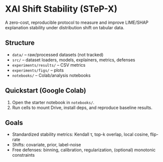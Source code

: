 # XAI Shift Stability (STeP-X)
A zero-cost, reproducible protocol to measure and improve LIME/SHAP explanation stability under distribution shift on tabular data.

## Structure
- `data/` – raw/processed datasets (not tracked)
- `src/` – dataset loaders, models, explainers, metrics, defenses
- `experiments/results/` – CSV metrics
- `experiments/figs/` – plots
- `notebooks/` – Colab/analysis notebooks

## Quickstart (Google Colab)
1. Open the starter notebook in `notebooks/`.
2. Run cells to mount Drive, install deps, and reproduce baseline results.

## Goals
- Standardized stability metrics: Kendall τ, top-k overlap, local cosine, flip-rate
- Shifts: covariate, prior, label-noise
- Free defenses: binning, calibration, regularization, (optional) monotonic constraints
